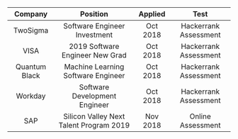 
|Company      |        Position                   | Applied     |  Test|
|:-----------:|:---------------------------------:|:-----------:|:-----------:|
|TwoSigma       |    Software Engineer Investment         |  Oct 2018| Hackerrank Assessment|
|VISA           |         2019 Software Engineer New Grad |  Oct 2018| Hackerrank Assessment|
|Quantum Black  |     Machine Learning Software Engineer  | Oct 2018 | Hackerrank Assessment|
|Workday        |  Software Development Engineer          | Oct 2018 | Hackerrank Assessment|
|SAP        |  Silicon Valley Next Talent Program 2019        | Nov 2018 | Online Assessment|